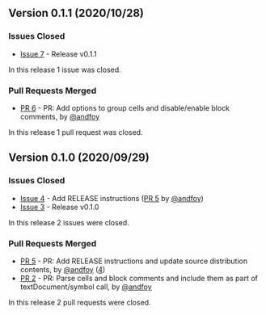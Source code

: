 ## Version 0.1.1 (2020/10/28)

### Issues Closed

* [Issue 7](https://github.com/spyder-ide/pyls-spyder/issues/7) - Release v0.1.1

In this release 1 issue was closed.

### Pull Requests Merged

* [PR 6](https://github.com/spyder-ide/pyls-spyder/pull/6) - PR: Add options to group cells and disable/enable block comments, by [@andfoy](https://github.com/andfoy)

In this release 1 pull request was closed.


## Version 0.1.0 (2020/09/29)

### Issues Closed

* [Issue 4](https://github.com/spyder-ide/pyls-spyder/issues/4) - Add RELEASE instructions ([PR 5](https://github.com/spyder-ide/pyls-spyder/pull/5) by [@andfoy](https://github.com/andfoy))
* [Issue 3](https://github.com/spyder-ide/pyls-spyder/issues/3) - Release v0.1.0

In this release 2 issues were closed.

### Pull Requests Merged

* [PR 5](https://github.com/spyder-ide/pyls-spyder/pull/5) - PR: Add RELEASE instructions and update source distribution contents, by [@andfoy](https://github.com/andfoy) ([4](https://github.com/spyder-ide/pyls-spyder/issues/4))
* [PR 2](https://github.com/spyder-ide/pyls-spyder/pull/2) - PR: Parse cells and block comments and include them as part of textDocument/symbol call, by [@andfoy](https://github.com/andfoy)

In this release 2 pull requests were closed.
